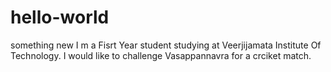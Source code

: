 # hello-world
something new
I m a Fisrt Year student studying at Veerjijamata Institute Of Technology.
I would like to challenge Vasappannavra for a crciket match.
